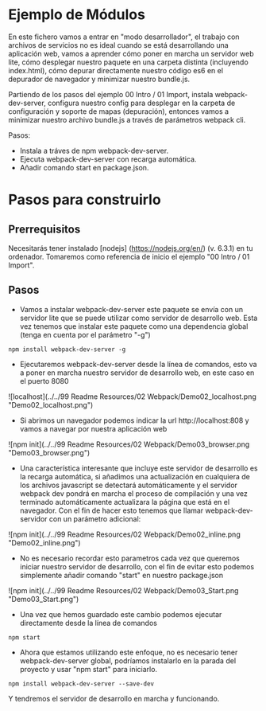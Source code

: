 # Ejemplo de Módulos

En este fichero vamos a entrar en "modo desarrollador", el trabajo con archivos de servicios no es ideal cuando se está desarrollando una aplicación web, vamos a aprender cómo poner en marcha un servidor web lite, cómo desplegar nuestro paquete en una carpeta distinta (incluyendo index.html), cómo depurar directamente nuestro código es6 en el depurador de navegador y minimizar nuestro bundle.js.

Partiendo de los pasos del ejemplo 00 Intro / 01 Import, instala webpack-dev-server, configura nuestro config para desplegar en la carpeta de configuración y soporte de mapas (depuración), entonces vamos a minimizar nuestro archivo bundle.js a través de parámetros webpack cli.

Pasos:
 - Instala a tráves de npm webpack-dev-server.
 - Ejecuta webpack-dev-server con recarga automática.
 - Añadir comando start en package.json.

 # Pasos para construirlo

## Prerrequisitos

Necesitarás tener instalado [nodejs] (https://nodejs.org/en/) (v. 6.3.1) en tu ordenador. Tomaremos como referencia de inicio el ejemplo "00 Intro / 01 Import".

## Pasos

- Vamos a instalar webpack-dev-server este paquete se envía con un servidor lite que se puede utilizar como servidor de desarrollo web. Esta vez tenemos que instalar este paquete como una dependencia global (tenga en cuenta por el parámetro "-g")

````
npm install webpack-dev-server -g
````

- Ejecutaremos webpack-dev-server desde la línea de comandos, esto va a poner en marcha nuestro servidor de desarrollo web, en este caso en el puerto 8080

![localhost](../../99 Readme Resources/02 Webpack/Demo02_localhost.png "Demo02_localhost.png")


- Si abrimos un navegador podemos indicar la url http://localhost:808 y vamos a navegar por nuestra aplicación web

![npm init](../../99 Readme Resources/02 Webpack/Demo03_browser.png "Demo03_browser.png")



- Una característica interesante que incluye este servidor de desarrollo es la recarga automática, si añadimos una actualización en cualquiera de los archivos javascript se detectará automáticamente y el servidor webpack dev pondrá en marcha el proceso de compilación y una vez terminado automáticamente actualizara la página que está en el navegador. Con el fin de hacer esto tenemos que llamar webpack-dev-servidor con un parámetro adicional:

![npm init](../../99 Readme Resources/02 Webpack/Demo02_inline.png "Demo02_inline.png")

- No es necesario recordar esto parametros cada vez que queremos iniciar nuestro servidor de desarrollo, con el fin de evitar esto podemos simplemente añadir comando "start" en nuestro package.json

![npm init](../../99 Readme Resources/02 Webpack/Demo03_Start.png "Demo03_Start.png")

- Una vez que hemos guardado este cambio podemos ejecutar directamente desde la línea de comandos

````
npm start
````

- Ahora que estamos utilizando este enfoque, no es necesario tener webpack-dev-server global, podríamos instalarlo en la parada del proyecto y usar "npm start" para iniciarlo.

````
npm install webpack-dev-server --save-dev
````


Y tendremos el servidor de desarrollo en marcha y funcionando.
